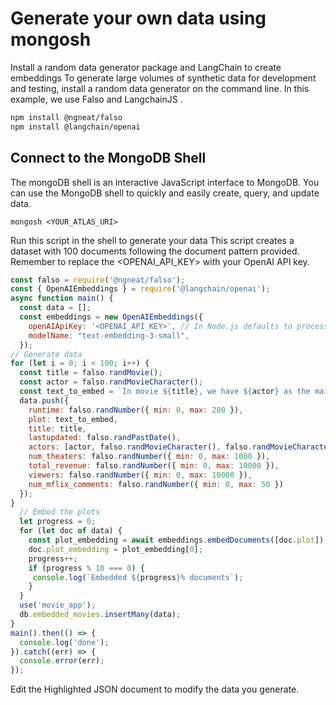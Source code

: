 # Generate your own data using mongosh

Install a random data generator package and LangChain to create embeddings
To generate large volumes of synthetic data for development and testing, install a random data generator on the command line. In this example, we use Falso and LangchainJS
 .
 ```bash
npm install @ngneat/falso
npm install @langchain/openai
```


## Connect to the MongoDB Shell
The mongoDB shell is an interactive JavaScript interface to MongoDB. You can use the MongoDB shell to quickly and easily create, query, and update data.
```
mongosh <YOUR_ATLAS_URI>
```


Run this script in the shell to generate your data
This script creates a dataset with 100 documents following the document pattern provided. Remember to replace the <OPENAI_API_KEY> with your OpenAI API key.
```js
const falso = require('@ngneat/falso');
const { OpenAIEmbeddings } = require('@langchain/openai');
async function main() {
  const data = [];
  const embeddings = new OpenAIEmbeddings({
    openAIApiKey: '<OPENAI_API_KEY>', // In Node.js defaults to process.env.OPENAI_API_KEY
    modelName: "text-embedding-3-small",
  });
// Generate data
for (let i = 0; i < 100; i++) {
  const title = falso.randMovie();
  const actor = falso.randMovieCharacter();
  const text_to_embed = `In movie ${title}, we have ${actor} as the main character.`;
  data.push({
    runtime: falso.randNumber({ min: 0, max: 200 }),
    plot: text_to_embed,
    title: title,
    lastupdated: falso.randPastDate(),
    actors: [actor, falso.randMovieCharacter(), falso.randMovieCharacter()],
    num_theaters: falso.randNumber({ min: 0, max: 1000 }),
    total_revenue: falso.randNumber({ min: 0, max: 10000 }),
    viewers: falso.randNumber({ min: 0, max: 10000 }),
    num_mflix_comments: falso.randNumber({ min: 0, max: 50 })
  });
}
  // Embed the plots
  let progress = 0;
  for (let doc of data) {
    const plot_embedding = await embeddings.embedDocuments([doc.plot]);
    doc.plot_embedding = plot_embedding[0];
    progress++;
    if (progress % 10 === 0) {
     console.log(`Embedded ${progress}% documents`);
    }
  }
  use('movie_app');
  db.embedded_movies.insertMany(data);
}
main().then(() => {
  console.log('done');
}).catch((err) => {
  console.error(err);
});
```

Edit the Highlighted JSON document to modify the data you generate.
